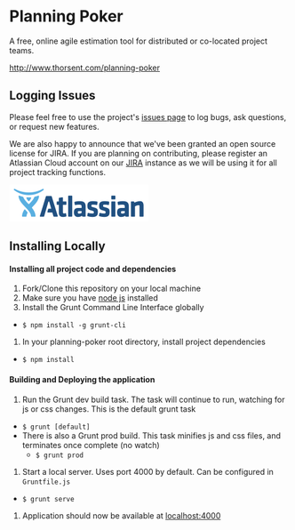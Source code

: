 # Planning Poker

A free, online agile estimation tool for distributed or co-located project teams.

http://www.thorsent.com/planning-poker

## Logging Issues

Please feel free to use the project's [issues page][issues] to log bugs, ask questions, or request new features.

We are also happy to announce that we've been granted an open source license for JIRA. If you are planning on contributing, please register an Atlassian Cloud account on our [JIRA][jira] instance as we will be using it for all project tracking functions.

![Atlassian Logo][atlassian]

## Installing Locally

#### Installing all project code and dependencies

1. Fork/Clone this repository on your local machine
1. Make sure you have [node js][node] installed
1. Install the Grunt Command Line Interface globally
  * `$ npm install -g grunt-cli`
1. In your planning-poker root directory, install project dependencies
  * `$ npm install`

#### Building and Deploying the application

1. Run the Grunt dev build task. The task will continue to run, watching for js or css changes. This is the default grunt task
  *  `$ grunt [default]` 
  * There is also a Grunt prod build. This task minifies js and css files, and terminates once complete (no watch)
    * `$ grunt prod`
1. Start a local server. Uses port 4000 by default. Can be configured in `Gruntfile.js`
  * `$ grunt serve`
1. Application should now be available at [localhost:4000][local]


[issues]: https://github.com/thorsenty/planning-poker/issues
[jira]: https://thorsent.atlassian.net/browse/PLAN
[node]: http://nodejs.org/
[local]: http://localhost:4000/

[atlassian]: assets/images/atlassian-rgb-navy-small.png
